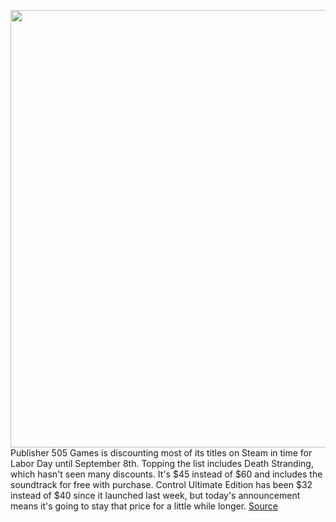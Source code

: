<img src='https://cdn.vox-cdn.com/thumbor/TVQUyw9uIJr5tqt3RrSxnqhDXfU=/0x0:1920x1080/1200x800/filters:focal(843x232:1149x538)/cdn.vox-cdn.com/uploads/chorus_image/image/67348360/Screen_Shot_2020_03_02_at_8.22.32_AM.0.png' width='700px' /><br/>
Publisher 505 Games is discounting most of its titles on Steam in time for Labor Day until September 8th. Topping the list includes Death Stranding, which hasn't seen many discounts. It's $45 instead of $60 and includes the soundtrack for free with purchase. Control Ultimate Edition has been $32 instead of $40 since it launched last week, but today's announcement means it's going to stay that price for a little while longer.
<a href='https://www.theverge.com/good-deals/2020/9/3/21419949/death-stranding-control-ultimate-edition-bloodstained-steam-pc-game-deals-sale'> Source <a/>